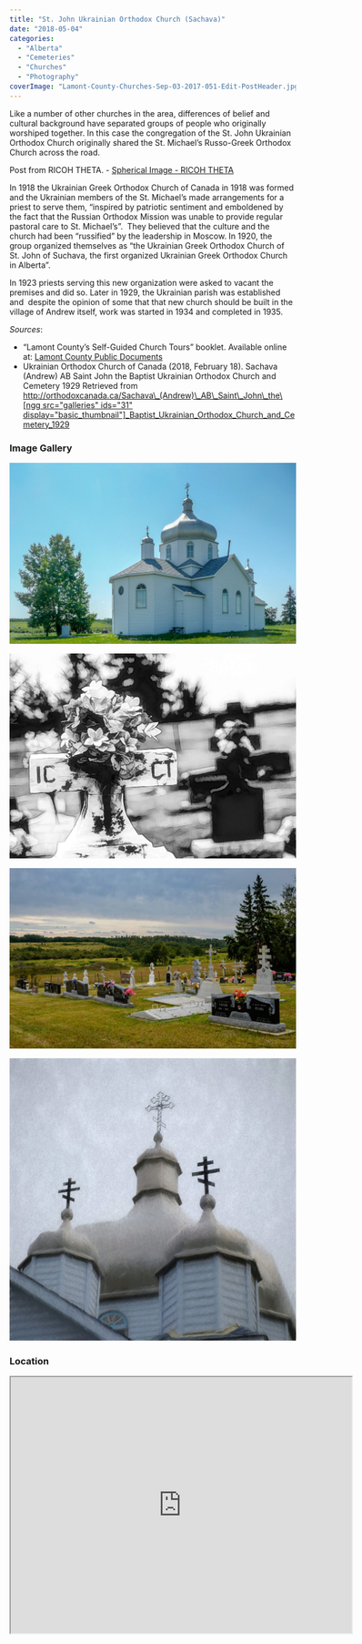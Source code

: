 ```yaml
---
title: "St. John Ukrainian Orthodox Church (Sachava)"
date: "2018-05-04"
categories: 
  - "Alberta"
  - "Cemeteries"
  - "Churches"
  - "Photography"
coverImage: "Lamont-County-Churches-Sep-03-2017-051-Edit-PostHeader.jpg"
---
```


Like a number of other churches in the area, differences of belief and cultural background have separated groups of people who originally worshiped together. In this case the congregation of the St. John Ukrainian Orthodox Church originally shared the St. Michael’s Russo-Greek Orthodox Church across the road.

Post from RICOH THETA. - [Spherical Image - RICOH THETA](https://theta360.com/s/3rfcvAk8tAfQDYJQkc3jjRjiC)

<script async src="https://theta360.com/widgets.js" charset="utf-8"></script>

In 1918 the Ukrainian Greek Orthodox Church of Canada in 1918 was formed and the Ukrainian members of the St. Michael’s made arrangements for a priest to serve them, “inspired by patriotic sentiment and emboldened by the fact that the Russian Orthodox Mission was unable to provide regular pastoral care to St. Michael’s”.  They believed that the culture and the church had been “russified” by the leadership in Moscow. In 1920, the group organized themselves as “the Ukrainian Greek Orthodox Church of St. John of Suchava, the first organized Ukrainian Greek Orthodox Church in Alberta”.

In 1923 priests serving this new organization were asked to vacant the premises and did so. Later in 1929, the Ukrainian parish was established and  despite the opinion of some that that new church should be built in the village of Andrew itself, work was started in 1934 and completed in 1935.

_Sources_:

- “Lamont County’s Self-Guided Church Tours” booklet. Available online at: [Lamont County Public Documents](https://lamontcounty.civicweb.net/filepro/documents/?preview=18486)
- Ukrainian Orthodox Church of Canada (2018, February 18). Sachava (Andrew) AB Saint John the Baptist Ukrainian Orthodox Church and Cemetery 1929 Retrieved from [http://orthodoxcanada.ca/Sachava\_(Andrew)\_AB\_Saint\_John\_the\[ngg src="galleries" ids="31" display="basic\_thumbnail"\]\_Baptist\_Ukrainian\_Orthodox\_Church\_and\_Cemetery\_1929](http://orthodoxcanada.ca/Sachava_(Andrew)_AB_Saint_John_the_Baptist_Ukrainian_Orthodox_Church_and_Cemetery_1929)

### Image Gallery

![](images/Lamont-County-Churches-Sep-03-2017-172-Edit.jpg)

![](images/Lamont-County-Churches-Sep-03-2017-154-2-Edit.jpg)

![](images/Lamont-County-Churches-Sep-03-2017-051-Edit.jpg)

![](images/Lamont-County-Churches-Sep-03-2017-043-Edit.jpg)

### Location

<iframe src="https://www.google.com/maps/embed?pb=!1m18!1m12!1m3!1d3972.7067007005894!2d-112.33436697551932!3d53.830273573315424!2m3!1f0!2f0!3f0!3m2!1i1024!2i768!4f13.1!3m3!1m2!1s0x0%3A0x0!2zNTPCsDQ5JzQ4LjkiTiAxMTLCsDE5JzU1LjYiVw!5e1!3m2!1sen!2sca!4v1523154378935" width="600" height="450" allowfullscreen="allowfullscreen"></iframe>
